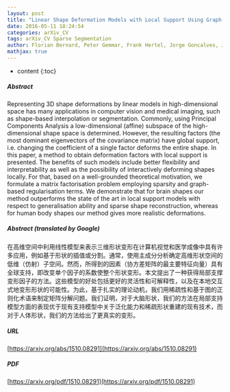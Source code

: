 ```yaml
---
layout: post
title: "Linear Shape Deformation Models with Local Support Using Graph-based Structured Matrix Factorisation"
date: 2016-05-11 18:24:54
categories: arXiv_CV
tags: arXiv_CV Sparse Segmentation
author: Florian Bernard, Peter Gemmar, Frank Hertel, Jorge Goncalves, Johan Thunberg
mathjax: true
---
```


* content
{:toc}

##### Abstract
Representing 3D shape deformations by linear models in high-dimensional space has many applications in computer vision and medical imaging, such as shape-based interpolation or segmentation. Commonly, using Principal Components Analysis a low-dimensional (affine) subspace of the high-dimensional shape space is determined. However, the resulting factors (the most dominant eigenvectors of the covariance matrix) have global support, i.e. changing the coefficient of a single factor deforms the entire shape. In this paper, a method to obtain deformation factors with local support is presented. The benefits of such models include better flexibility and interpretability as well as the possibility of interactively deforming shapes locally. For that, based on a well-grounded theoretical motivation, we formulate a matrix factorisation problem employing sparsity and graph-based regularisation terms. We demonstrate that for brain shapes our method outperforms the state of the art in local support models with respect to generalisation ability and sparse shape reconstruction, whereas for human body shapes our method gives more realistic deformations.

##### Abstract (translated by Google)
在高维空间中利用线性模型来表示三维形状变形在计算机视觉和医学成像中具有许多应用，例如基于形状的插值或分割。通常，使用主成分分析确定高维形状空间的低维（仿射）子空间。然而，所得到的因素（协方差矩阵的最主要特征向量）具有全球支持，即改变单个因子的系数使整个形状变形。本文提出了一种获得局部支撑变形因子的方法。这些模型的好处包括更好的灵活性和可解释性，以及在本地交互式地变形形状的可能性。为此，基于扎实的理论动机，我们用稀疏性和基于图的正则化术语来制定矩阵分解问题。我们证明，对于大脑形状，我们的方法在局部支持模型方面的表现优于现有支持模型中关于泛化能力和稀疏形状重建的现有技术，而对于人体形状，我们的方法给出了更真实的变形。

##### URL
[https://arxiv.org/abs/1510.08291](https://arxiv.org/abs/1510.08291)

##### PDF
[https://arxiv.org/pdf/1510.08291](https://arxiv.org/pdf/1510.08291)


